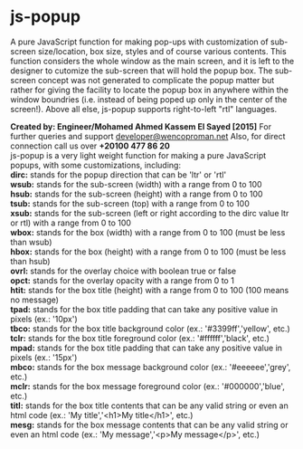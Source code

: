 # js-popup
A pure JavaScript function for making pop-ups with customization of sub-screen size/location, box size, styles and of course various contents. 
This function considers the whole window as the main screen, and it is left to the designer to cutomize the sub-screen that will hold the popup box.
The sub-screen concept was not generated to complicate the popup matter but rather for giving the facility to locate the popup box in anywhere within the window boundries (i.e. instead of being poped up only in the center of the screen!).
Above all else, js-popup supports right-to-left "rtl" languages.

<b>Created by: Engineer/Mohamed Ahmed Kassem El Sayed [2015]</b>
For further queries and support developer@wencoproman.net
Also, for direct connection call us over <b>+20100 477 86 20</b><br>
js-popup is a very light weight function for making a pure
JavaScript popups, with some customizations, including:<br>
<b>dirc:</b> stands for the popup direction that can be 'ltr' or 'rtl'<br>
<b>wsub:</b> stands for the sub-screen (width) with a range from 0 to 100<br>
<b>hsub:</b> stands for the sub-screen (height) with a range from 0 to 100<br>
<b>tsub:</b> stands for the sub-screen (top) with a range from 0 to 100<br>
<b>xsub:</b> stands for the sub-screen (left or right according to the dirc value ltr or rtl) with a range from 0 to 100<br>
<b>wbox:</b> stands for the box (width) with a range from 0 to 100 (must be less than wsub)<br>
<b>hbox:</b> stands for the box (height) with a range from 0 to 100 (must be less than hsub)<br>
<b>ovrl:</b> stands for the overlay choice with boolean true or false<br>
<b>opct:</b> stands for the overlay opacity with a range from 0 to 1<br>
<b>htit:</b> stands for the box title (height) with a range from 0 to 100 (100 means no message)<br>
<b>tpad:</b> stands for the box title padding that can take any positive value in pixels (ex.: '10px')<br>
<b>tbco:</b> stands for the box title background color (ex.: '#3399ff','yellow', etc.)<br>
<b>tclr:</b> stands for the box title foreground color (ex.: '#ffffff','black', etc.)<br>
<b>mpad:</b> stands for the box title padding that can take any positive value in pixels (ex.: '15px')<br>
<b>mbco:</b> stands for the box message background color (ex.: '#eeeeee','grey', etc.)<br>
<b>mclr:</b> stands for the box message foreground color (ex.: '#000000','blue', etc.)<br>
<b>titl:</b> stands for the box title contents that can be any valid string or even an html code (ex.: 'My title','&#60;h1&#62;My title&#60;/h1&#62;', etc.)<br>
<b>mesg:</b> stands for the box message contents that can be any valid string or even an html code (ex.: 'My message','&#60;p&#62;My message&#60;/p&#62;', etc.)<br>

